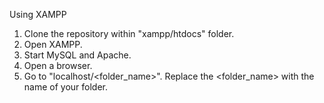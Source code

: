 Using XAMPP

1. Clone the repository within "xampp/htdocs" folder.
2. Open XAMPP.
3. Start MySQL and Apache.
4. Open a browser.
5. Go to "localhost/<folder_name>". Replace the <folder_name> with the name of your folder.
